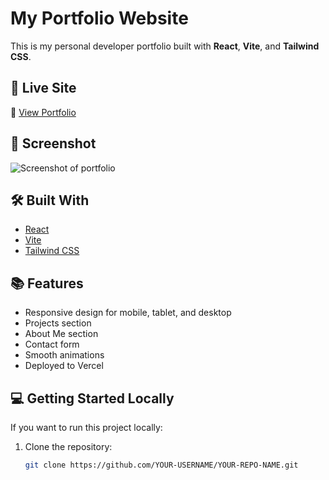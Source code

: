 # My Portfolio Website

This is my personal developer portfolio built with **React**, **Vite**, and **Tailwind CSS**.

## 🚀 Live Site

🔗 [View Portfolio](https://my-portfolio-lime-ten.vercel.app/)

## 📸 Screenshot
![Screenshot of portfolio](https://i.imgur.com/UqbtOba.png)

## 🛠️ Built With

- [React](https://react.dev/)
- [Vite](https://vitejs.dev/)
- [Tailwind CSS](https://tailwindcss.com/)

## 📚 Features

- Responsive design for mobile, tablet, and desktop
- Projects section
- About Me section
- Contact form 
- Smooth animations 
- Deployed to Vercel

## 💻 Getting Started Locally

If you want to run this project locally:

1. Clone the repository:
   ```bash
   git clone https://github.com/YOUR-USERNAME/YOUR-REPO-NAME.git
